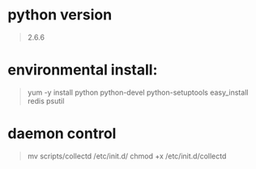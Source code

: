 # python version
> 2.6.6

# environmental install:
> yum -y install python python-devel python-setuptools
> easy_install redis psutil
 

# daemon control
> mv scripts/collectd /etc/init.d/
> chmod +x /etc/init.d/collectd